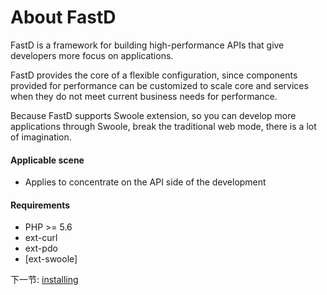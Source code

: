 # About FastD 

FastD is a framework for building high-performance APIs that give developers more focus on applications.

FastD provides the core of a flexible configuration, since components provided for performance can be customized to scale core and services when they do not meet current business needs for performance.

Because FastD supports Swoole extension, so you can develop more applications through Swoole, break the traditional web mode, there is a lot of imagination.

#### Applicable scene

* Applies to concentrate on the API side of the development

#### Requirements

* PHP >= 5.6
* ext-curl
* ext-pdo
* [ext-swoole]

下一节: [installing](en-us/3.0/1-2-installing.md)
